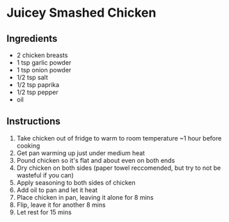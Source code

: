# Juicey Smashed Chicken
## Ingredients
* 2 chicken breasts
* 1 tsp garlic powder
* 1 tsp onion powder
* 1/2 tsp salt
* 1/2 tsp paprika
* 1/2 tsp pepper
* oil

## Instructions
1. Take chicken out of fridge to warm to room temperature ~1 hour before cooking
2. Get pan warming up just under medium heat
3. Pound chicken so it's flat and about even on both ends
4. Dry chicken on both sides (paper towel reccomended, but try to not be wasteful if you can)
5. Apply seasoning to both sides of chicken
6. Add oil to pan and let it heat
7. Place chicken in pan, leaving it alone for 8 mins
8. Flip, leave it for another 8 mins
9. Let rest for 15 mins
